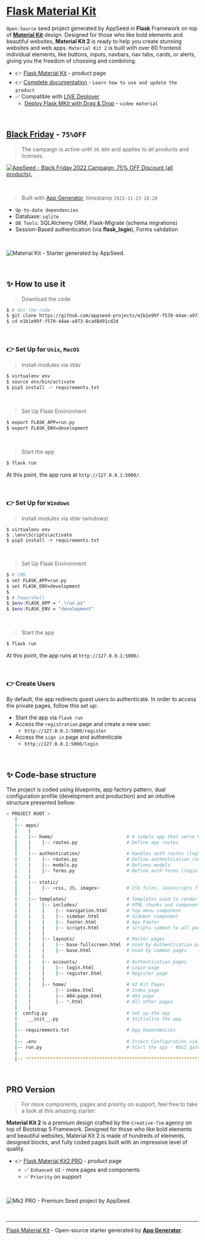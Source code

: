 # [Flask Material Kit](https://appseed.us/product/material-kit/flask/)

`Open-Source` seed project generated by AppSeed in **Flask** Framework on top of **[Material Kit](https://appseed.us/product/material-kit/flask/)** design. Designed for those who like bold elements and beautiful websites, **Material Kit 2** is ready to help you create stunning websites and web apps. `Material Kit 2` is built with over 60 frontend individual elements, like buttons, inputs, navbars, nav tabs, cards, or alerts, giving you the freedom of choosing and combining.
 
- 👉 [Flask Material Kit](https://appseed.us/product/material-kit/flask/) - product page
- 👉 [Complete documentation](https://docs.appseed.us/products/flask-apps/material-kit) - `Learn how to use and update the product`
- ✅ Compatible with [LIVE Deployer](https://appseed.us/go-live/)
  - [Deploy Flask MKit with Drag & Drop](https://www.youtube.com/watch?v=I8G-0AO64Yo) - `video material` 

<br />

## [Black Friday](https://appseed.us/discounts/) - `75%OFF`

> The campaign is active until `30.NOV` and applies to all products and licenses.

[![AppSeed - Black Friday 2022 Campaign, 75% OFF Discount (all products).](https://user-images.githubusercontent.com/51070104/201829599-9fe6bdd7-3f19-46f3-9115-962eeb13bf29.jpg)](https://appseed.us/discounts/)

<br />

> Built with [App Generator](https://appseed.us/generator/), timestamp `2022-11-23 18:28`

- `Up-to-date dependencies`
- Database: `sqlite`
- `DB Tools`: SQLAlchemy ORM, Flask-Migrate (schema migrations)
- Session-Based authentication (via **flask_login**), Forms validation

<br />

![Material Kit - Starter generated by AppSeed.](https://user-images.githubusercontent.com/51070104/167396765-c88b7a95-155f-4236-8691-7b80fa2d9cd9.png)

<br />





## ✨ How to use it

> Download the code 

```bash
$ # Get the code
$ git clone https://github.com/appseed-projects/e1b1e99f-f570-44ae-a973-8cad8d91cd2d.git
$ cd e1b1e99f-f570-44ae-a973-8cad8d91cd2d
```

<br />

### 👉 Set Up for `Unix`, `MacOS` 

> Install modules via `VENV`  

```bash
$ virtualenv env
$ source env/bin/activate
$ pip3 install -r requirements.txt
```

<br />

> Set Up Flask Environment

```bash
$ export FLASK_APP=run.py
$ export FLASK_ENV=development
```

<br />

> Start the app

```bash
$ flask run
```

At this point, the app runs at `http://127.0.0.1:5000/`. 

<br />

### 👉 Set Up for `Windows` 

> Install modules via `VENV` (windows) 

```
$ virtualenv env
$ .\env\Scripts\activate
$ pip3 install -r requirements.txt
```

<br />

> Set Up Flask Environment

```bash
$ # CMD 
$ set FLASK_APP=run.py
$ set FLASK_ENV=development
$
$ # Powershell
$ $env:FLASK_APP = ".\run.py"
$ $env:FLASK_ENV = "development"
```

<br />

> Start the app

```bash
$ flask run
```

At this point, the app runs at `http://127.0.0.1:5000/`. 

<br />

### 👉 Create Users

By default, the app redirects guest users to authenticate. In order to access the private pages, follow this set up: 

- Start the app via `flask run`
- Access the `registration` page and create a new user:
  - `http://127.0.0.1:5000/register`
- Access the `sign in` page and authenticate
  - `http://127.0.0.1:5000/login`

<br />

## ✨ Code-base structure

The project is coded using blueprints, app factory pattern, dual configuration profile (development and production) and an intuitive structure presented bellow:

```bash
< PROJECT ROOT >
   |
   |-- apps/
   |    |
   |    |-- home/                           # A simple app that serve HTML files
   |    |    |-- routes.py                  # Define app routes
   |    |
   |    |-- authentication/                 # Handles auth routes (login and register)
   |    |    |-- routes.py                  # Define authentication routes  
   |    |    |-- models.py                  # Defines models  
   |    |    |-- forms.py                   # Define auth forms (login and register) 
   |    |
   |    |-- static/
   |    |    |-- <css, JS, images>          # CSS files, Javascripts files
   |    |
   |    |-- templates/                      # Templates used to render pages
   |    |    |-- includes/                  # HTML chunks and components
   |    |    |    |-- navigation.html       # Top menu component
   |    |    |    |-- sidebar.html          # Sidebar component
   |    |    |    |-- footer.html           # App Footer
   |    |    |    |-- scripts.html          # Scripts common to all pages
   |    |    |
   |    |    |-- layouts/                   # Master pages
   |    |    |    |-- base-fullscreen.html  # Used by Authentication pages
   |    |    |    |-- base.html             # Used by common pages
   |    |    |
   |    |    |-- accounts/                  # Authentication pages
   |    |    |    |-- login.html            # Login page
   |    |    |    |-- register.html         # Register page
   |    |    |
   |    |    |-- home/                      # UI Kit Pages
   |    |         |-- index.html            # Index page
   |    |         |-- 404-page.html         # 404 page
   |    |         |-- *.html                # All other pages
   |    |    
   |  config.py                             # Set up the app
   |    __init__.py                         # Initialize the app
   |
   |-- requirements.txt                     # App Dependencies
   |
   |-- .env                                 # Inject Configuration via Environment
   |-- run.py                               # Start the app - WSGI gateway
   |
   |-- ************************************************************************
```

<br />



## PRO Version

> For more components, pages and priority on support, feel free to take a look at this amazing starter:

**Material Kit 2** is a premium design crafted by the `Creative-Tim` agency on top of Bootstrap 5 Framework. Designed for those who like bold elements and beautiful websites, Material Kit 2 is made of hundreds of elements, designed blocks, and fully coded pages built with an impressive level of quality.

- 👉 [Flask Material Kit2 PRO](https://appseed.us/product/material-kit2-pro/flask/) - product page
  - ✅ `Enhanced UI` - more pages and components
  - ✅ `Priority` on support

<br >

![Mk2 PRO - Premium Seed project by AppSeed.](https://user-images.githubusercontent.com/51070104/168224733-b054bb46-d454-4aea-bb94-2d01bf4760d2.png)

<br />

---
[Flask Material Kit](https://appseed.us/product/material-kit/flask/) - Open-source starter generated by **[App Generator](https://appseed.us/generator/)**.
